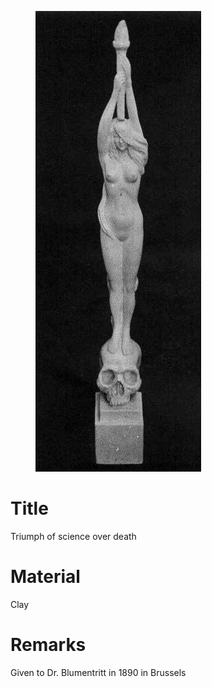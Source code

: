 <figure class="image">

![](/static/files/sculptures/triumph-of-science-over-death.jpg)

</figure>

# Title
Triumph of science over death

# Material
Clay

# Remarks
Given to Dr. Blumentritt in 1890 in Brussels
